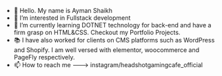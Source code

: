 - 👋 Hello. My name is Ayman Shaikh
- 👀 I’m interested in Fullstack development
- 🌱 I’m currently learning DOTNET technology for back-end and have a firm grasp on HTML&CSS. Checkout my Portfolio Projects.
- 📚 I have also worked for clients on CMS platforms such as WordPress and Shopify. I am well versed with elementor, woocommerce and PageFly respectively.
- 📫 How to reach me ---> instagram/headshotgamingcafe_official

<!---
zebwoy/zebwoy is a ✨ special ✨ repository because its `README.md` (this file) appears on your GitHub profile.
You can click the Preview link to take a look at your changes.
--->
